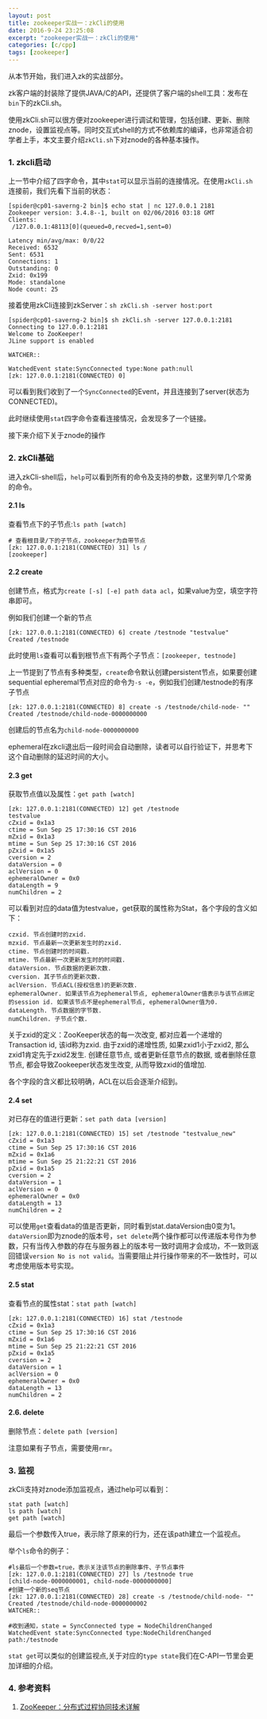```yaml
---
layout: post
title: zookeeper实战一：zkCli的使用
date: 2016-9-24 23:25:08
excerpt: "zookeeper实战一：zkCli的使用"
categories: [c/cpp]
tags: [zookeeper]
---
```


从本节开始，我们进入zk的实战部分。

zk客户端的封装除了提供JAVA/C的API，还提供了客户端的shell工具：发布在`bin`下的zkCli.sh。

使用zkCli.sh可以很方便对zookeeper进行调试和管理，包括创建、更新、删除znode，设置监视点等。同时交互式shell的方式不依赖库的编译，也非常适合初学者上手，本文主要介绍`zkCli.sh`下对znode的各种基本操作。


<!--more-->

### 1. zkcli启动

上一节中介绍了四字命令，其中`stat`可以显示当前的连接情况。在使用`zkCli.sh`连接前，我们先看下当前的状态：

```
[spider@cp01-saverng-2 bin]$ echo stat | nc 127.0.0.1 2181
Zookeeper version: 3.4.8--1, built on 02/06/2016 03:18 GMT
Clients:
 /127.0.0.1:48113[0](queued=0,recved=1,sent=0)

Latency min/avg/max: 0/0/22
Received: 6532
Sent: 6531
Connections: 1
Outstanding: 0
Zxid: 0x199
Mode: standalone
Node count: 25
```

接着使用zkCli连接到zkServer：`sh zkCli.sh -server host:port`

```
[spider@cp01-saverng-2 bin]$ sh zkCli.sh -server 127.0.0.1:2181
Connecting to 127.0.0.1:2181
Welcome to ZooKeeper!
JLine support is enabled

WATCHER::

WatchedEvent state:SyncConnected type:None path:null
[zk: 127.0.0.1:2181(CONNECTED) 0] 
```

可以看到我们收到了一个`SyncConnected`的Event，并且连接到了server(状态为CONNECTED)。

此时继续使用`stat`四字命令查看连接情况，会发现多了一个链接。

接下来介绍下关于znode的操作

### 2. zkCli基础

进入zkCli-shell后，`help`可以看到所有的命令及支持的参数，这里列举几个常勇的命令。

#### 2.1 ls

查看节点下的子节点:`ls path [watch]`

```
# 查看根目录/下的子节点，zookeeper为自带节点
[zk: 127.0.0.1:2181(CONNECTED) 31] ls /
[zookeeper]
```

#### 2.2 create

创建节点，格式为`create [-s] [-e] path data acl`，如果value为空，填空字符串即可。

例如我们创建一个新的节点

```
[zk: 127.0.0.1:2181(CONNECTED) 6] create /testnode "testvalue"
Created /testnode
```

此时使用`ls`查看可以看到根节点下有两个子节点：`[zookeeper, testnode]`

上一节提到了节点有多种类型，`create`命令默认创建persistent节点，如果要创建sequential epheremal节点对应的命令为`-s -e`，例如我们创建/testnode的有序子节点

```
[zk: 127.0.0.1:2181(CONNECTED) 8] create -s /testnode/child-node- ""
Created /testnode/child-node-0000000000
```

创建后的节点名为`child-node-0000000000`

ephemeral在zkcli退出后一段时间会自动删除，读者可以自行验证下，并思考下这个自动删除的延迟时间的大小。

#### 2.3 get

获取节点值以及属性：`get path [watch]`

```
[zk: 127.0.0.1:2181(CONNECTED) 12] get /testnode
testvalue
cZxid = 0x1a3
ctime = Sun Sep 25 17:30:16 CST 2016
mZxid = 0x1a3
mtime = Sun Sep 25 17:30:16 CST 2016
pZxid = 0x1a5
cversion = 2
dataVersion = 0
aclVersion = 0
ephemeralOwner = 0x0
dataLength = 9
numChildren = 2
```

可以看到对应的data值为testvalue，get获取的属性称为Stat，各个字段的含义如下：

```
czxid. 节点创建时的zxid.
mzxid. 节点最新一次更新发生时的zxid.
ctime. 节点创建时的时间戳.
mtime. 节点最新一次更新发生时的时间戳.
dataVersion. 节点数据的更新次数.
cversion. 其子节点的更新次数.
aclVersion. 节点ACL(授权信息)的更新次数.
ephemeralOwner. 如果该节点为ephemeral节点, ephemeralOwner值表示与该节点绑定的session id. 如果该节点不是ephemeral节点, ephemeralOwner值为0.
dataLength. 节点数据的字节数.
numChildren. 子节点个数.
```

关于zxid的定义：ZooKeeper状态的每一次改变, 都对应着一个递增的Transaction id, 该id称为zxid. 由于zxid的递增性质, 如果zxid1小于zxid2, 那么zxid1肯定先于zxid2发生. 创建任意节点, 或者更新任意节点的数据, 或者删除任意节点, 都会导致Zookeeper状态发生改变, 从而导致zxid的值增加.

各个字段的含义都比较明确，ACL在以后会逐渐介绍到。

#### 2.4 set

对已存在的值进行更新：`set path data [version]`

```
[zk: 127.0.0.1:2181(CONNECTED) 15] set /testnode "testvalue_new"
cZxid = 0x1a3
ctime = Sun Sep 25 17:30:16 CST 2016
mZxid = 0x1a6
mtime = Sun Sep 25 21:22:21 CST 2016
pZxid = 0x1a5
cversion = 2
dataVersion = 1
aclVersion = 0
ephemeralOwner = 0x0
dataLength = 13
numChildren = 2
```

可以使用`get`查看data的值是否更新，同时看到stat.dataVersion由0变为1。  
`dataVersion`即为znode的版本号，`set delete`两个操作都可以传递版本号作为参数，只有当传入参数的存在与服务器上的版本号一致时调用才会成功，不一致则返回错误`version No is not valid`。当需要阻止并行操作带来的不一致性时，可以考虑使用版本号实现。

#### 2.5 stat

查看节点的属性stat：`stat path [watch]`

```
[zk: 127.0.0.1:2181(CONNECTED) 16] stat /testnode
cZxid = 0x1a3
ctime = Sun Sep 25 17:30:16 CST 2016
mZxid = 0x1a6
mtime = Sun Sep 25 21:22:21 CST 2016
pZxid = 0x1a5
cversion = 2
dataVersion = 1
aclVersion = 0
ephemeralOwner = 0x0
dataLength = 13
numChildren = 2
```

#### 2.6. delete

删除节点：`delete path [version]`

注意如果有子节点，需要使用`rmr`。

### 3. 监视

zkCli支持对znode添加监视点，通过help可以看到：

```
stat path [watch]
ls path [watch]
get path [watch]
```

最后一个参数传入true，表示除了原来的行为，还在该path建立一个监视点。

举个`ls`命令的例子：

```
#ls最后一个参数=true，表示关注该节点的删除事件、子节点事件
[zk: 127.0.0.1:2181(CONNECTED) 27] ls /testnode true
[child-node-0000000001, child-node-0000000000]
#创建一个新的seq节点
[zk: 127.0.0.1:2181(CONNECTED) 28] create -s /testnode/child-node- ""
Created /testnode/child-node-0000000002
WATCHER::

#收到通知，state = SyncConnected type = NodeChildrenChanged
WatchedEvent state:SyncConnected type:NodeChildrenChanged path:/testnode
```

`stat get`可以类似的创建监视点,关于对应的`type state`我们在C-API一节里会更加详细的介绍。

### 4. 参考资料
1. [ZooKeeper：分布式过程协同技术详解](http://www.duokan.com/book/106575)